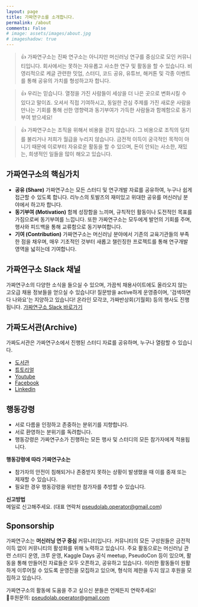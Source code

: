 ```yaml
---
layout: page
title: 가짜연구소를 소개합니다. 
permalink: /about
comments: False
# image: assets/images/about.jpg
# imageshadow: true
---
```


> 👍 가짜연구소는 진짜 연구소는 아니지만 머신러닝 연구를 중심으로 모인 커뮤니티입니다. 회사에서는 못하는 자유롭고 사소한 연구 및 활동을 할 수 있습니다. 비영리적으로 케글 관련한 밋업, 스터디, 코드 공유, 유튜브, 해커톤 및 각종 이벤트를 통해 공유의 가치를 형성하고자 합니다. 

> 👍 우리는 믿습니다. 열정을 가진 사람들이 세상을 더 나은 곳으로 변화시킬 수 있다고 말이죠. 오셔서 직접 기여하시고, 동일한 관심 주제를 가진 새로운 사람을 만나는 기회를 통해 선한 영향력과 동기부여가 가득한 사람들과 함께함으로 동기부여 받으세요!

> 👍 가짜연구소는 조직을 위해서 비용을 걷지 않습니다. 그 비용으로 조직의 덩치를 불리거나 저희가 월급을 누리지 않습니다. 금전적 이득이 궁극적인 목적이 아니기 때문에 이로부터 자유로운 활동을 할 수 있으며, 돈이 안되는 사소한, 재밌는, 희생적인 일들을 많이 해오고 있습니다.



## 가짜연구소의 핵심가치
- **공유 (Share)**
가짜연구소는 모든 스터디 및 연구개발 자료를 공유하여, 누구나 쉽게 접근할 수 있도록 합니다. 리누스의 토발즈의 재미있고 위대한 공유를 머신러닝 분야에서 하고자 합니다.
- **동기부여 (Motivation)**
함께 성장함을 느끼며, 규칙적인 활동이나 도전적인 목표를 가짐으로써 동기부여를 느낍니다. 또한 가짜연구소는 모두에게 발언의 기회를 주며, 행사와 피드백을 통해 교류함으로 동기부여합니다. 
- **기여 (Contribution)**
가짜연구소는 머신러닝 분야에서 기존의 교육기관들의 부족한 점을 채우며, 매우 기초적인 것부터 새롭고 챌린징한 프로젝트를 통해 연구개발 영역을 넓히는데 기여합니다.



## 가짜연구소 Slack 채널
가짜연구소의 다양한 소식을 들으실 수 있으며, 가끔씩 채용사이트에도 올라오지 않는 고오급 채용 정보들을 얻으실 수 있습니다! 질문방을 active하게 운영중이며, '검색하면 다 나와요'는 지양하고 있습니다! 온라인 모각코, 가짜반상회(기월회) 등의 행사도 진행됩니다.
[가짜연구소 Slack 바로가기](https://join.slack.com/t/pseudolab/shared_invite/zt-t8aqyun4-_a5Mc8GMMbsiMbb~7M~Y6A)



## 가짜도서관(Archive)
가짜도서관은 가짜연구소에서 진행된 스터디 자료를 공유하며, 누구나 열람할 수 있습니다.
- [도서관](https://www.notion.so/Archive-5bc7ea712dca4ad0857fe1e1d40a7a08)
- [튜토리얼](https://pseudo-lab.github.io/Tutorial-Book/)
- [Youtube](https://www.youtube.com/channel/UCLxNgQ_Ir6Cuod9mkBBiPEw)
- [Facebook](https://www.facebook.com/groups/pseudolab/)
- [Linkedin](https://www.linkedin.com/company/pseudolab/)



## 행동강령
- 서로 다름을 인정하고 존중하는 분위기를 지향합니다.
- 서로 환영하는 분위기를 독려합니다.
- 행동강령은 가짜연구소가 진행하는 모든 행사 및 스터디의 모든 참가자에게 적용됩니다.  

**행동강령에 따라 가짜연구소는**  
- 참가자의 안전이 침해되거나 존중받지 못하는 상황이 발생했을 때 이를 중재 또는 제재할 수 있습니다.
- 필요한 경우 행동강령을 위반한 참가자를 추방할 수 있습니다.  

**신고방법**  
메일로 신고해주세요. (대표 연락처 pseudolab.operator@gmail.com)

## Sponsorship
가짜연구소는 **머신러닝 연구 중심** 커뮤니티입니다. 커뮤니티의 모든 구성원들은 금전적 이득 없이 커뮤니티의 활성화를 위해 노력하고 있습니다. 주요 활동으로는 머신러닝 관련 스터디 운영, 크루 운영, Kaggle Days 공식 meetup, PseudoCon 등이 있으며, 활동을 통해 만들어진 자료들은 모두 오픈하고, 공유하고 있습니다. 이러한 활동들이 원활하게 이루어질 수 있도록 운영진을 모집하고 있으며, 형식의 제한을 두지 않고 후원을 모집하고 있습니다.

가짜연구소의 활동에 도움을 주고 싶으신 분들은 언제든지 연락주세요!  
📩후원문의: pseudolab.operator@gmail.com